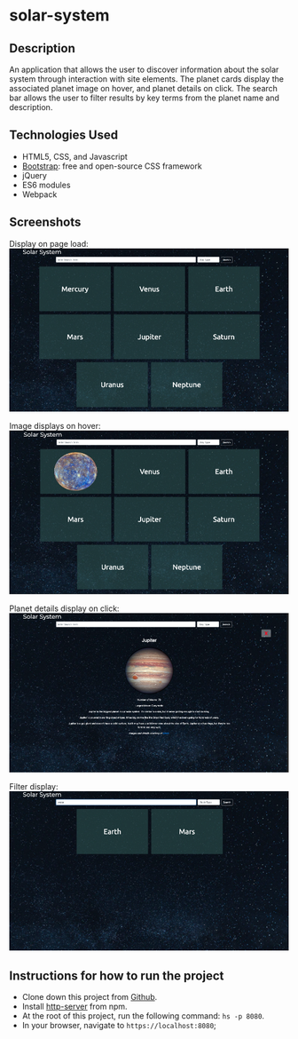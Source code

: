 # solar-system

## Description
An application that allows the user to discover information about the solar system through interaction with site elements.  The planet cards display the associated planet image on hover, and planet details on click. The search bar allows the user to filter results by key terms from the planet name and description.

## Technologies Used

* HTML5, CSS, and Javascript
* [Bootstrap](https://getbootstrap.com/): free and open-source CSS framework
* jQuery
* ES6 modules
* Webpack

## Screenshots
Display on page load:
![on load](https://raw.githubusercontent.com/aclai4067/solar-system/master/screenshots/solar-system-load.png)

Image displays on hover:
![hover display](https://raw.githubusercontent.com/aclai4067/solar-system/master/screenshots/solar-system-hover.png)

Planet details display on click:
![single planet details display](https://raw.githubusercontent.com/aclai4067/solar-system/master/screenshots/solar-system-details.png)

Filter display:
![search/filter display](https://raw.githubusercontent.com/aclai4067/solar-system/master/screenshots/solar-system-search.png)

## Instructions for how to run the project

* Clone down this project from [Github](https://github.com/aclai4067/solar-system).
* Install [http-server](https://www.npmjs.com/package/http-server) from npm.
* At the root of this project, run the following command: `hs -p 8080`.
* In your browser, navigate to `https://localhost:8080`;